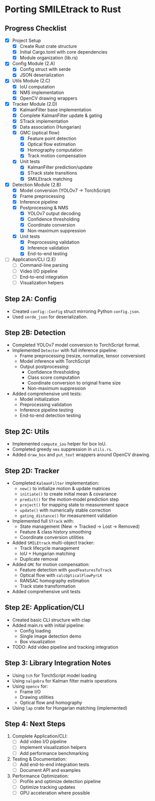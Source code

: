 # Porting SMILEtrack to Rust

## Progress Checklist
- [x] Project Setup
  - [x] Create Rust crate structure
  - [x] Initial Cargo.toml with core dependencies
  - [x] Module organization (lib.rs)
- [x] Config Module (2.A)
  - [x] Config struct with serde
  - [x] JSON deserialization
- [x] Utils Module (2.C)
  - [x] IoU computation
  - [x] NMS implementation
  - [x] OpenCV drawing wrappers
- [x] Tracker Module (2.D)
  - [x] KalmanFilter base implementation
  - [x] Complete KalmanFilter update & gating
  - [x] STrack implementation
  - [x] Data association (Hungarian)
  - [x] GMC (optical flow)
    - [x] Feature point detection
    - [x] Optical flow estimation
    - [x] Homography computation
    - [x] Track motion compensation
  - [x] Unit tests
    - [x] KalmanFilter prediction/update
    - [x] STrack state transitions
    - [x] SMILEtrack matching
- [x] Detection Module (2.B)
  - [x] Model conversion (YOLOv7 → TorchScript)
  - [x] Frame preprocessing
  - [x] Inference pipeline
  - [x] Postprocessing & NMS
    - [x] YOLOv7 output decoding
    - [x] Confidence thresholding
    - [x] Coordinate conversion
    - [x] Non-maximum suppression
  - [x] Unit tests
    - [x] Preprocessing validation
    - [x] Inference validation
    - [x] End-to-end testing
- [ ] Application/CLI (2.E)
  - [ ] Command-line parsing
  - [ ] Video I/O pipeline
  - [ ] End-to-end integration
  - [ ] Visualization helpers

## Step 2A: Config
- Created `config::Config` struct mirroring Python `config.json`.
- Used `serde_json` for deserialization.

## Step 2B: Detection
- Completed YOLOv7 model conversion to TorchScript format.
- Implemented `Detector` with full inference pipeline:
  - Frame preprocessing (resize, normalize, tensor conversion)
  - Model inference with TorchScript
  - Output postprocessing:
    - Confidence thresholding
    - Class score computation
    - Coordinate conversion to original frame size
    - Non-maximum suppression
- Added comprehensive unit tests:
  - Model initialization
  - Preprocessing validation
  - Inference pipeline testing
  - End-to-end detection testing

## Step 2C: Utils
- Implemented `compute_iou` helper for box IoU.
- Completed greedy `nms` suppression in `utils.rs`.
- Added `draw_box` and `put_text` wrappers around OpenCV drawing.

## Step 2D: Tracker
- Completed `KalmanFilter` implementation:
  - `new()` to initialize motion & update matrices
  - `initiate()` to create initial mean & covariance
  - `predict()` for the motion‐model prediction step
  - `project()` for mapping state to measurement space
  - `update()` with numerically stable correction
  - `gating_distance()` for measurement validation
- Implemented full `STrack` with:
  - State management (New → Tracked → Lost → Removed)
  - Feature & class history smoothing
  - Coordinate conversion utilities
- Added `SMILEtrack` multi-object tracker:
  - Track lifecycle management
  - IoU + Hungarian matching
  - Duplicate removal
- Added `GMC` for motion compensation:
  - Feature detection with `goodFeaturesToTrack`
  - Optical flow with `calcOpticalFlowPyrLK`
  - RANSAC homography estimation
  - Track state transformation
- Added comprehensive unit tests

## Step 2E: Application/CLI
- Created basic CLI structure with clap
- Added main.rs with initial pipeline:
  - Config loading
  - Single image detection demo
  - Box visualization
- TODO: Add video pipeline and tracking integration

## Step 3: Library Integration Notes
- Using `tch` for TorchScript model loading
- Using `nalgebra` for Kalman filter matrix operations
- Using `opencv` for:
  - Frame I/O
  - Drawing utilities
  - Optical flow and homography
- Using `lap` crate for Hungarian matching (implemented)

## Step 4: Next Steps
1. Complete Application/CLI:
   - [ ] Add video I/O pipeline
   - [ ] Implement visualization helpers
   - [ ] Add performance benchmarking
2. Testing & Documentation:
   - [ ] Add end-to-end integration tests
   - [ ] Document API and examples
3. Performance Optimization:
   - [ ] Profile and optimize detection pipeline
   - [ ] Optimize tracking updates
   - [ ] GPU acceleration where possible